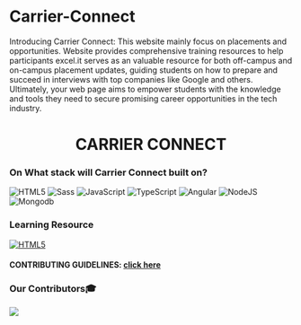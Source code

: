 # Carrier-Connect
Introducing Carrier Connect: This website mainly focus on placements and opportunities. Website provides comprehensive training resources to help participants excel.it serves as an valuable resource for both off-campus and on-campus placement updates, guiding students on how to prepare and succeed in interviews with top companies like Google and others. Ultimately, your web page aims to empower students with the knowledge and tools they need to secure promising career opportunities in the tech industry.
<div align="center">
<h1>CARRIER CONNECT</h1>
</div>

### On What stack will Carrier Connect built on?
![HTML5](https://img.shields.io/badge/html5-%23E34F26.svg?style=for-the-badge&logo=html5&logoColor=white)
![Sass](https://img.shields.io/badge/Sass-%23ff69b4.svg?style=for-the-badge&logo=Sass&logoColor=white)
![JavaScript](https://img.shields.io/badge/javascript-%23323330.svg?style=for-the-badge&logo=javascript&logoColor=%23F7DF1E)
![TypeScript](https://img.shields.io/badge/TypeScript-%230073ec.svg?style=for-the-badge&logo=TypeScript&logoColor=white)
![Angular](https://img.shields.io/badge/Angular-%23ff0000.svg?style=for-the-badge&logo=Angular&logoColor=white)
![NodeJS](https://img.shields.io/badge/node.js-6DA55F?style=for-the-badge&logo=node.js&logoColor=white)
![Mongodb](https://img.shields.io/badge/Mongodb-%2347A248.svg?style=for-the-badge&logo=Mongodb&logoColor=white)
### Learning Resource
<a href="https://developer.mozilla.org/en-US/docs/Web/HTML">![HTML5](https://img.shields.io/badge/html5-%23E34F26.svg?style=for-the-badge&logo=html5&logoColor=white)</a>

#### CONTRIBUTING GUIDELINES: [click here](./CONTRIBUTING.md)
### Our Contributors🎓
<a href="https://github.com/Malleboina-Paramesh/Carrier-Connect/graphs/contributors">
    <img src="https://contrib.rocks/image?repo=Malleboina-Paramesh/Carrier-Connect" />
</a>


